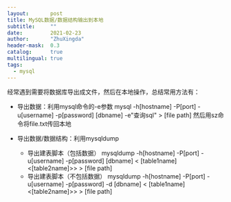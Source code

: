 ```yaml
---
layout:       post
title: MySQL数据/数据结构输出到本地
subtitle:     ""
date:         2021-02-23
author:       "ZhuXingda"
header-mask:  0.3
catalog:      true
multilingual: true
tags:
  - mysql
---
```

经常遇到需要将数据库导出成文件，然后在本地操作，总结常用方法有：
- 导出数据：利用mysql命令的-e参数
  mysql -h[hostname] -P[port] -u[username] -p[password] [dbname] -e"查询sql" > [file path]
  然后用sz命令将file.txt传回本地
  
- 导出数据/数据结构：利用mysqldump
    - 导出建表脚本（包括数据） mysqldump -h[hostname] -P[port] -u[username] -p[password] [dbname] < [table1name] <[table2name]>> > [file path]
    - 导出建表脚本（不包括数据） mysqldump -h[hostname] -P[port] -u[username] -p[password] -d [dbname] < [table1name] <[table2name]>> > [file path]
  
  
